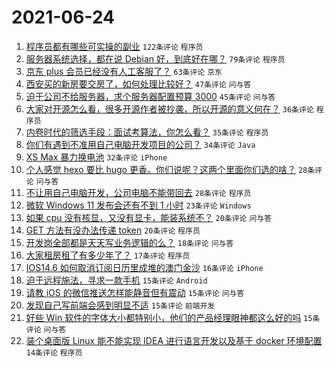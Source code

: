 # 2021-06-24

1. [程序员都有哪些可实操的副业](https://www.v2ex.com/t/785504) `122条评论` `程序员`
1. [服务器系统选择，都在说 Debian 好，到底好在哪？](https://www.v2ex.com/t/785459) `79条评论` `程序员`
1. [京东 plus 会员已经没有人工客服了？](https://www.v2ex.com/t/785483) `63条评论` `京东`
1. [西安买的新房要交房了，如何处理比较好？](https://www.v2ex.com/t/785492) `47条评论` `问与答`
1. [迫于公司不给服务器，求个服务器配置预算 3000](https://www.v2ex.com/t/785493) `45条评论` `问与答`
1. [大家对开源怎么看，很多开源作者被抄袭，所以开源的意义何在？](https://www.v2ex.com/t/785522) `36条评论` `程序员`
1. [内卷时代的筛选手段：面试考算法，你怎么看？](https://www.v2ex.com/t/785603) `35条评论` `程序员`
1. [你们有遇到不准用自己电脑开发项目的公司？](https://www.v2ex.com/t/785587) `34条评论` `Java`
1. [XS Max 暴力换电池](https://www.v2ex.com/t/785517) `32条评论` `iPhone`
1. [个人感觉 hexo 要比 hugo 更香。你们说呢？这两个里面你们选的啥？](https://www.v2ex.com/t/785625) `28条评论` `问与答`
1. [不让用自己电脑开发，公司电脑不能带回去](https://www.v2ex.com/t/785585) `28条评论` `程序员`
1. [微软 Windows 11 发布会还有不到 1 小时](https://www.v2ex.com/t/785640) `23条评论` `Windows`
1. [如果 cpu 没有核显，又没有显卡，能装系统不？](https://www.v2ex.com/t/785568) `20条评论` `问与答`
1. [GET 方法有没办法传递 token](https://www.v2ex.com/t/785554) `20条评论` `程序员`
1. [开发岗全部都是天天写业务逻辑的么？](https://www.v2ex.com/t/785507) `18条评论` `问与答`
1. [大家租房租了有多少年了？](https://www.v2ex.com/t/785564) `17条评论` `程序员`
1. [IOS14.6 如何取消订阅日历里成堆的澳门金沙](https://www.v2ex.com/t/785485) `16条评论` `iPhone`
1. [迫于远程施法，寻求一款手机](https://www.v2ex.com/t/785570) `15条评论` `Android`
1. [请教 iOS 的微信推送怎样能静音但有震动](https://www.v2ex.com/t/785516) `15条评论` `问与答`
1. [发现自己写前端会感到明显不适](https://www.v2ex.com/t/785506) `15条评论` `前端开发`
1. [好些 Win 软件的字体大小都特别小，他们的产品经理眼神都这么好的吗](https://www.v2ex.com/t/785478) `15条评论` `问与答`
1. [装个桌面版 Linux 能不能实现 IDEA 进行语言开发以及基于 docker 环境配置](https://www.v2ex.com/t/785541) `14条评论` `程序员`
